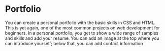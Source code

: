 # Portfolio
You can create a personal portfolio with the basic skills in CSS and HTML. This is yet again, one of the
most common projects on web development for beginners. In a personal portfolio, you get to show a
wide range of samples and skills and add your resume. You can add an image at the top where you can
introduce yourself; below that, you can add contact information
